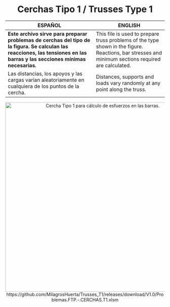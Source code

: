 <h1 align="center"> Cerchas Tipo 1 / Trusses Type 1 </h1>

| ESPAÑOL | ENGLISH |
| --- | --- |
| **Este archivo sirve para preparar problemas de cerchas del tipo de la figura. Se calculan las reacciones, las tensiones en las barras y las secciones mínimas necesarias.** | This file is used to prepare truss problems of the type shown in the figure. Reactions, bar stresses and minimum sections required are calculated. |
|  Las distancias, los apoyos y las cargas varían aleatoriamente en cualquiera de los puntos de la cercha. | Distances, supports and loads vary randomly at any point along the truss. |
<p align="center">
 <image src="https://i.ibb.co/Ssb0PNT/Cercha-Tipo-1.png" width=600 alt="Cercha Tipo 1 para cálculo de esfuerzos en las barras." caption="Trusses" > 
https://github.com/MilagrosHuerta/Trusses_T1/releases/download/V1.0/Problemas.FTP.-.CERCHAS.T1.xlsm
